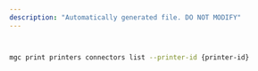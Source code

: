 ```yaml
---
description: "Automatically generated file. DO NOT MODIFY"
---
```


```bash


mgc print printers connectors list --printer-id {printer-id}

```